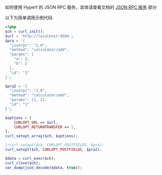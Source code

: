 如何使用 Hyperf 的 JSON RPC 服务，具体请查看文档的 [JSON RPC 服务](https://hyperf.wiki/#/zh/json-rpc) 部分

以下为简单调用示例代码

```php
<?php
$ch = curl_init();
$url = 'http://localhost:9504';
$pra = '{
  "jsonrpc": "2.0",
  "method": "calculator/add",
  "params": {
  	"a": 1,
  	"b": 2
  },
  "id": "1"
}';

$pra2 = '{
  "jsonrpc": "2.0",
  "method": "calculator/add",
  "params": [1, 2],
  "id": "1"
}';

$options = [
	CURLOPT_URL => $url,
	CURLOPT_RETURNTRANSFER => 1,
];
curl_setopt_array($ch, $options);

//curl_setopt($ch, CURLOPT_POSTFIELDS, $pra);
curl_setopt($ch, CURLOPT_POSTFIELDS, $pra2);

$data = curl_exec($ch);
curl_close($ch);
var_dump(json_decode($data, true));
```